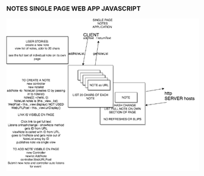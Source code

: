 ### NOTES SINGLE PAGE WEB APP JAVASCRIPT


![Notes app architecture][Diagram]

[Diagram]: https://github.com/olwend/js_note_app/blob/day-5/notes.png
